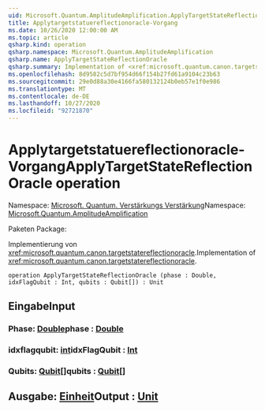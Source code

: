 ```yaml
---
uid: Microsoft.Quantum.AmplitudeAmplification.ApplyTargetStateReflectionOracle
title: Applytargetstatuereflectionoracle-Vorgang
ms.date: 10/26/2020 12:00:00 AM
ms.topic: article
qsharp.kind: operation
qsharp.namespace: Microsoft.Quantum.AmplitudeAmplification
qsharp.name: ApplyTargetStateReflectionOracle
qsharp.summary: Implementation of <xref:microsoft.quantum.canon.targetstatereflectionoracle>.
ms.openlocfilehash: 8d9582c5d7bf954d66f154b27fd61a9104c23b63
ms.sourcegitcommit: 29e0d88a30e4166fa580132124b0eb57e1f0e986
ms.translationtype: MT
ms.contentlocale: de-DE
ms.lasthandoff: 10/27/2020
ms.locfileid: "92721870"
---
```

# <a name="applytargetstatereflectionoracle-operation"></a><span data-ttu-id="b1aab-102">Applytargetstatuereflectionoracle-Vorgang</span><span class="sxs-lookup"><span data-stu-id="b1aab-102">ApplyTargetStateReflectionOracle operation</span></span>

<span data-ttu-id="b1aab-103">Namespace: [Microsoft. Quantum. Verstärkungs Verstärkung](xref:Microsoft.Quantum.AmplitudeAmplification)</span><span class="sxs-lookup"><span data-stu-id="b1aab-103">Namespace: [Microsoft.Quantum.AmplitudeAmplification](xref:Microsoft.Quantum.AmplitudeAmplification)</span></span>

<span data-ttu-id="b1aab-104">Paketen [](https://nuget.org/packages/)</span><span class="sxs-lookup"><span data-stu-id="b1aab-104">Package: [](https://nuget.org/packages/)</span></span>


<span data-ttu-id="b1aab-105">Implementierung von <xref:microsoft.quantum.canon.targetstatereflectionoracle>.</span><span class="sxs-lookup"><span data-stu-id="b1aab-105">Implementation of <xref:microsoft.quantum.canon.targetstatereflectionoracle>.</span></span>

```qsharp
operation ApplyTargetStateReflectionOracle (phase : Double, idxFlagQubit : Int, qubits : Qubit[]) : Unit
```


## <a name="input"></a><span data-ttu-id="b1aab-106">Eingabe</span><span class="sxs-lookup"><span data-stu-id="b1aab-106">Input</span></span>

### <a name="phase--double"></a><span data-ttu-id="b1aab-107">Phase: [Double](xref:microsoft.quantum.lang-ref.double)</span><span class="sxs-lookup"><span data-stu-id="b1aab-107">phase : [Double](xref:microsoft.quantum.lang-ref.double)</span></span>




### <a name="idxflagqubit--int"></a><span data-ttu-id="b1aab-108">idxflagqubit: [int](xref:microsoft.quantum.lang-ref.int)</span><span class="sxs-lookup"><span data-stu-id="b1aab-108">idxFlagQubit : [Int](xref:microsoft.quantum.lang-ref.int)</span></span>




### <a name="qubits--qubit"></a><span data-ttu-id="b1aab-109">Qubits: [Qubit](xref:microsoft.quantum.lang-ref.qubit)[]</span><span class="sxs-lookup"><span data-stu-id="b1aab-109">qubits : [Qubit](xref:microsoft.quantum.lang-ref.qubit)[]</span></span>





## <a name="output--unit"></a><span data-ttu-id="b1aab-110">Ausgabe: [Einheit](xref:microsoft.quantum.lang-ref.unit)</span><span class="sxs-lookup"><span data-stu-id="b1aab-110">Output : [Unit](xref:microsoft.quantum.lang-ref.unit)</span></span>

